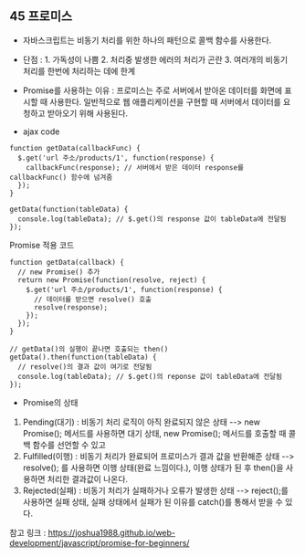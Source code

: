 ## 45 프로미스

- 자바스크립트는 비동기 처리를 위한 하나의 패턴으로 콜백 함수를 사용한다.
- 단점 : 1. 가독성이 나쁨 2. 처리중 발생한 에러의 처리가 곤란 3. 여러개의 비동기 처리를 한번에 처리하는 데에 한계

- Promise를 사용하는 이유 : 프로미스는 주로 서버에서 받아온 데이터를 화면에 표시할 때 사용한다. 일반적으로 웹 애플리케이션을 구현할 때 서버에서 데이터를 요청하고 받아오기 위해 사용된다.

- ajax code

```
function getData(callbackFunc) {
  $.get('url 주소/products/1', function(response) {
    callbackFunc(response); // 서버에서 받은 데이터 response를 callbackFunc() 함수에 넘겨줌
  });
}

getData(function(tableData) {
  console.log(tableData); // $.get()의 response 값이 tableData에 전달됨
});
```

Promise 적용 코드

```
function getData(callback) {
  // new Promise() 추가
  return new Promise(function(resolve, reject) {
    $.get('url 주소/products/1', function(response) {
      // 데이터를 받으면 resolve() 호출
      resolve(response);
    });
  });
}

// getData()의 실행이 끝나면 호출되는 then()
getData().then(function(tableData) {
  // resolve()의 결과 값이 여기로 전달됨
  console.log(tableData); // $.get()의 reponse 값이 tableData에 전달됨
});
```

- Promise의 상태

1. Pending(대기) : 비동기 처리 로직이 아직 완료되지 않은 상태 --> new Promise(); 메서드를 사용하면 대기 상태, new Promise(); 메서드를 호출할 때 콜백 함수를 선언할 수 있고
2. Fulfilled(이행) : 비동기 처리가 완료되어 프로미스가 결과 값을 반환해준 상태 --> resolve(); 를 사용하면 이행 상태(완료 느낌이다.), 이행 상태가 된 후 then()을 사용하면 처리한 결과값이 나온다.
3. Rejected(실패) : 비동기 처리가 실패하거나 오류가 발생한 상태 --> reject();를 사용하면 실패 상태, 실패 상태에서 실패가 된 이유를 catch()를 통해서 받을 수 있다.

참고 링크 : https://joshua1988.github.io/web-development/javascript/promise-for-beginners/
